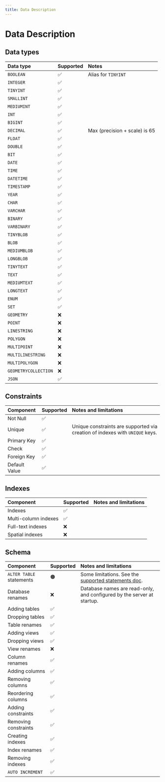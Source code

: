 ```yaml
---
title: Data Description
---
```


# Data Description

## Data types

| Data type            | Supported | Notes                           |
| :------------------- | :-------- | :------------------------------ |
| `BOOLEAN`            | ✅        | Alias for `TINYINT`             |
| `INTEGER`            | ✅        |                                 |
| `TINYINT`            | ✅        |                                 |
| `SMALLINT`           | ✅        |                                 |
| `MEDIUMINT`          | ✅        |                                 |
| `INT`                | ✅        |                                 |
| `BIGINT`             | ✅        |                                 |
| `DECIMAL`            | ✅        | Max \(precision + scale\) is 65 |
| `FLOAT`              | ✅        |                                 |
| `DOUBLE`             | ✅        |                                 |
| `BIT`                | ✅        |                                 |
| `DATE`               | ✅        |                                 |
| `TIME`               | ✅        |                                 |
| `DATETIME`           | ✅        |                                 |
| `TIMESTAMP`          | ✅        |                                 |
| `YEAR`               | ✅        |                                 |
| `CHAR`               | ✅        |                                 |
| `VARCHAR`            | ✅        |                                 |
| `BINARY`             | ✅        |                                 |
| `VARBINARY`          | ✅        |                                 |
| `TINYBLOB`           | ✅        |                                 |
| `BLOB`               | ✅        |                                 |
| `MEDIUMBLOB`         | ✅        |                                 |
| `LONGBLOB`           | ✅        |                                 |
| `TINYTEXT`           | ✅        |                                 |
| `TEXT`               | ✅        |                                 |
| `MEDIUMTEXT`         | ✅        |                                 |
| `LONGTEXT`           | ✅        |                                 |
| `ENUM`               | ✅        |                                 |
| `SET`                | ✅        |                                 |
| `GEOMETRY`           | ❌        |                                 |
| `POINT`              | ❌        |                                 |
| `LINESTRING`         | ❌        |                                 |
| `POLYGON`            | ❌        |                                 |
| `MULTIPOINT`         | ❌        |                                 |
| `MULTILINESTRING`    | ❌        |                                 |
| `MULTIPOLYGON`       | ❌        |                                 |
| `GEOMETRYCOLLECTION` | ❌        |                                 |
| `JSON`               | ✅        |                                 |

## Constraints

| Component     | Supported | Notes and limitations                                                        |
| :------------ | :-------- | :--------------------------------------------------------------------------- |
| Not Null      | ✅        |                                                                              |
| Unique        | ✅        | Unique constraints are supported via creation of indexes with `UNIQUE` keys. |
| Primary Key   | ✅        |                                                                              |
| Check         | ✅        |                                                                              |
| Foreign Key   | ✅        |                                                                              |
| Default Value | ✅        |                                                                              |

## Indexes

| Component            | Supported | Notes and limitations |
| :------------------- | :-------- | :-------------------- |
| Indexes              | ✅        |                       |
| Multi-column indexes | ✅        |                       |
| Full-text indexes    | ❌        |                       |
| Spatial indexes      | ❌        |                       |

## Schema

| Component                | Supported | Notes and limitations                                                          |
| :----------------------- | :-------- | :----------------------------------------------------------------------------- |
| `ALTER TABLE` statements | 🟠        | Some limitations. See the [supported statements doc](supported-statements.md). |
| Database renames         | ❌        | Database names are read-only, and configured by the server at startup.         |
| Adding tables            | ✅        |                                                                                |
| Dropping tables          | ✅        |                                                                                |
| Table renames            | ✅        |                                                                                |
| Adding views             | ✅        |                                                                                |
| Dropping views           | ✅        |                                                                                |
| View renames             | ❌        |                                                                                |
| Column renames           | ✅        |                                                                                |
| Adding columns           | ✅        |                                                                                |
| Removing columns         | ✅        |                                                                                |
| Reordering columns       | ✅        |                                                                                |
| Adding constraints       | ✅        |                                                                                |
| Removing constraints     | ✅        |                                                                                |
| Creating indexes         | ✅        |                                                                                |
| Index renames            | ✅        |                                                                                |
| Removing indexes         | ✅        |                                                                                |
| `AUTO INCREMENT`         | ✅        |                                                                                |
